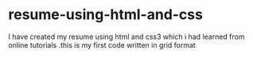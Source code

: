 # resume-using-html-and-css
I have created my resume using html and css3 which i had learned from online tutorials  .this is my first code  written in grid format
